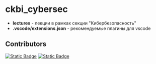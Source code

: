 # ckbi_cybersec

- **lectures** - лекции в рамках секции "Кибербезопасность"
- **.vscode/extensions.json** - рекомендуемые плагины для vscode

## Contributors

[![Static Badge](https://img.shields.io/badge/kadoxti-black?style=for-the-badge&logo=github&labelColor=blue)](https://github.com/kadoxti)
[![Static Badge](https://img.shields.io/badge/PocketFreddie-black?style=for-the-badge&logo=github&labelColor=yellow)](https://github.com/PocketFreddie)
